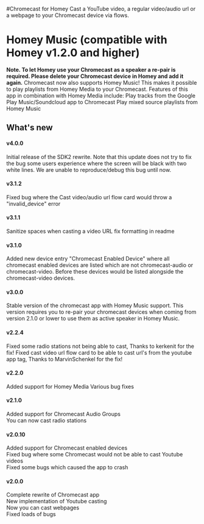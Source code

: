 #Chromecast for Homey
Cast a YouTube video, a regular video/audio url or a webpage to your Chromecast device via flows.

# Homey Music (compatible with Homey v1.2.0 and higher)
**Note. To let Homey use your Chromecast as a speaker a re-pair is required. Please delete your Chromecast device in Homey and add it again.**
Chromecast now also supports Homey Music! This makes it possible to play playlists from Homey Media to your Chromecast. 
Features of this app in combination with Homey Media include:
Play tracks from the Google Play Music/Soundcloud app to Chromecast
Play mixed source playlists from Homey Music

## What's new

#### v4.0.0
Initial release of the SDK2 rewrite. 
Note that this update does not try to fix the bug some users experience where the screen will be black with two white lines. We are unable to reproduce/debug this bug until now.

#### v3.1.2
Fixed bug where the Cast video/audio url flow card would throw a "invalid_device" error

#### v3.1.1
Sanitize spaces when casting a video URL
fix formatting in readme

#### v3.1.0
Added new device entry "Chromecast Enabled Device" where all chromecast enabled devices are listed which are not chromecast-audio or chromecast-video.
Before these devices would be listed alongside the chromecast-video devices.

#### v3.0.0
Stable version of the chromecast app with Homey Music support. This version requires you to re-pair your chromecast devices when coming from version 2.1.0 or lower to use them as active speaker in Homey Music.

#### v2.2.4
Fixed some radio stations not being able to cast, Thanks to kerkenit for the fix!
Fixed cast video url flow card to be able to cast url's from the youtube app tag, Thanks to MarvinSchenkel for the fix!

#### v2.2.0
Added support for Homey Media
Various bug fixes

#### v2.1.0
Added support for Chromecast Audio Groups<br/>
You can now cast radio stations

#### v2.0.10
Added support for Chromecast enabled devices<br/>
Fixed bug where some Chromecast would not be able to cast Youtube videos<br/>
Fixed some bugs which caused the app to crash

#### v2.0.0
Complete rewrite of Chromecast app<br/>
New implementation of Youtube casting<br/> 
Now you can cast webpages<br/>
Fixed loads of bugs
